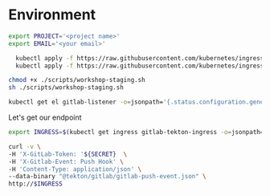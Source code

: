<!-- https://github.com/tektoncd/triggers/tree/master/examples/gitlab -->
<!-- ttps://github.com/GoogleCloudPlatform/golang-samples/tree/master/getting-started/bookshelfh -->
<!-- https://cloud.google.com/go/getting-started/ -->

# Environment

```bash
export PROJECT='<project name>'
export EMAIL='<your email>'
```

```bash
  kubectl apply -f https://raw.githubusercontent.com/kubernetes/ingress-nginx/master/deploy/static/mandatory.yaml
  kubectl apply -f https://raw.githubusercontent.com/kubernetes/ingress-nginx/master/deploy/static/provider/cloud-generic.yaml
```

```bash
chmod +x ./scripts/workshop-staging.sh
sh ./scripts/workshop-staging.sh
```

```bash
kubectl get el gitlab-listener -o=jsonpath='{.status.configuration.generatedName}'
```

Let's get our endpoint

```bash
export INGRESS=$(kubectl get ingress gitlab-tekton-ingress -o=jsonpath='{.status.loadBalancer.ingress[0].ip}{"\n"}')
```

```bash
curl -v \
-H 'X-GitLab-Token: '${SECRET}  \
-H 'X-Gitlab-Event: Push Hook' \
-H 'Content-Type: application/json' \
--data-binary "@tekton/gitlab/gitlab-push-event.json" \
http://$INGRESS
```
